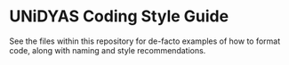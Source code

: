 # UNiDYAS Coding Style Guide

See the files within this repository for de-facto examples of how to format code, along with naming and style recommendations.